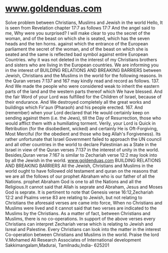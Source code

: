 # www.goldenduas.com
Solve problem between Christians, Muslims and Jewish in the world  Hello, It is seen from Revelation chapter 17:7 as follows 17:7  And the angel said to me, Why were you surprised? I will make clear to you the secret of the woman, and of the beast on which she is seated, which has the seven heads and the ten horns. against which the entrance of the European parliament the secret of the woman, and of the beast on which she is seated and the same is reflected  bad symbol against entire European Countries. why it was not deleted in the interest of my Christians brothers and sisters who are living in the European countries.   We are informing you in the interest of BUILDING RELATIONS AND BREAKING BARRIERS between Jewish, Christians and the Muslims in the world for the following reasons.             In the Quran verses 7:137 and 167 may kindly read and record as follows.            137. And We made the people who were considered weak to inherit the eastern parts of the land and the western parts thereof which We have blessed. And the fair Word of your Lord was fulfilled for the Children of Israel, because of their endurance. And We destroyed completely all the great works and buildings which Fir'aun (Pharaoh) and his people erected.     167. And (remember) when your Lord declared that He would certainly keep on sending against them (i.e. the Jews), till the Day of Resurrection, those who would afflict them with a humiliating torment. Verily, your Lord is Quick in Retribution (for the disobedient, wicked) and certainly He is Oft-Forgiving, Most Merciful (for the obedient and those who beg Allah's Forgiveness).                       Its rather unfortunate that Israel Government failed to approach the UN  council and all other countries in the world to declare Palestinian as a State in the Israel in view of the  Quran verses 7:137  in the interest of  unity in the world.                       Besides,Quran verse 7:167 is similar to  Zechariah verse 12:2 may look into by all the Jewish in the world.                                      www.goldenduas.com               BUILDING RELATIONS AND BREAKING BARRIERS            All the Jewish, Christians and Muslims in the   world ought to have followed old testament and quran   on the reasons that we are all the follows of our prophet  Abraham who is our father of all the Nations. prophet Abraham  God is one to all the Nations and all the Religious.It cannot said   that Allah is seprate and Abraham, Jesus and Moses God is seprate.       It is pertinent to note that Genesis verse 16:12,Zechariah 12:2 and Psalms   verse 83 are relating to Jewish, but not relating to Christians  the aforesaid verses are came into force, When no Christians   and Muslims were lived and it cannot said that two verses are   indicated to the Muslims by the Christians. As a matter of fact,  between Christians and Muslims, there is no co-operations.       In support of the above verses every Christians can interpret Zechariah verse which is relating to Jewish and Isreal and Palestine.       Every Christians can look into the matter in the interest   Co-operation between Christians and Muslims in the world.          Praise the lord  V.Mohamed Ali  Research Associates of International development  Sakkimangalam,Madurai,  Tamilnadu,India- 625201
